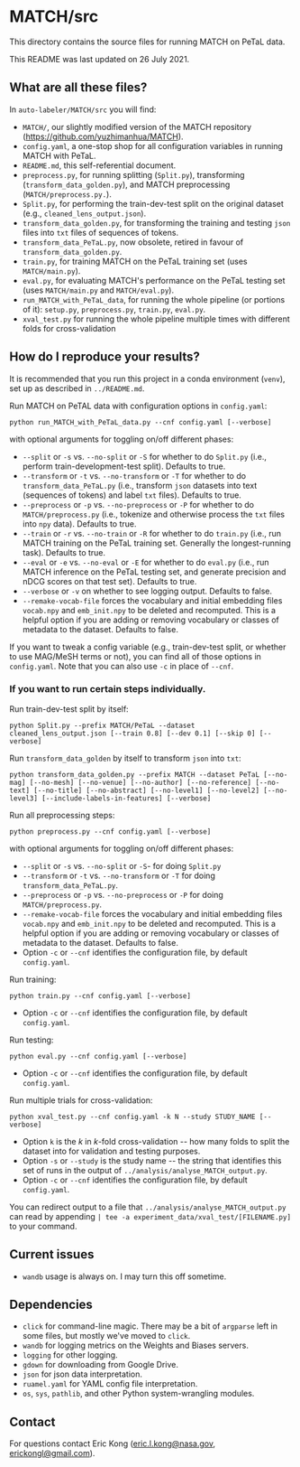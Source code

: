 # MATCH/src

This directory contains the source files for running MATCH on PeTaL data.

This README was last updated on 26 July 2021.

## What are all these files?

In `auto-labeler/MATCH/src` you will find:
- `MATCH/`, our slightly modified version of the MATCH repository (https://github.com/yuzhimanhua/MATCH).
- `config.yaml`, a one-stop shop for all configuration variables in running MATCH with PeTaL.
- `README.md`, this self-referential document.
- `preprocess.py`, for running splitting (`Split.py`), transforming (`transform_data_golden.py`), and MATCH preprocessing (`MATCH/preprocess.py.`).
- `Split.py`, for performing the train-dev-test split on the original dataset (e.g., `cleaned_lens_output.json`).
- `transform_data_golden.py`, for transforming the training and testing `json` files into `txt` files of sequences of tokens.
- `transform_data_PeTaL.py`, now obsolete, retired in favour of `transform_data_golden.py`.
- `train.py`, for training MATCH on the PeTaL training set (uses `MATCH/main.py`).
- `eval.py`, for evaluating MATCH's performance on the PeTaL testing set (uses `MATCH/main.py` and `MATCH/eval.py`).
- `run_MATCH_with_PeTaL_data`, for running the whole pipeline (or portions of it): `setup.py`, `preprocess.py`, `train.py`, `eval.py`.
- `xval_test.py` for running the whole pipeline multiple times with different folds for cross-validation

## How do I reproduce your results?

It is recommended that you run this project in a conda environment (`venv`), set up as described in `../README.md`.

Run MATCH on PeTAL data with configuration options in `config.yaml`:

```
python run_MATCH_with_PeTaL_data.py --cnf config.yaml [--verbose]
```
with optional arguments for toggling on/off different phases:
- `--split` or `-s` vs. `--no-split` or `-S` for whether to do `Split.py` (i.e., perform train-development-test split). Defaults to true.
- `--transform` or `-t` vs. `--no-transform` or `-T` for whether to do `transform_data_PeTaL.py` (i.e., transform `json` datasets into text (sequences of tokens) and label `txt` files). Defaults to true.
- `--preprocess` or `-p` vs. `--no-preprocess` or `-P` for whether to do `MATCH/preprocess.py` (i.e., tokenize and otherwise process the `txt` files into `npy` data). Defaults to true.
- `--train` or `-r` vs. `--no-train` or `-R` for whether to do `train.py` (i.e., run MATCH training on the PeTaL training set. Generally the longest-running task). Defaults to true.
- `--eval` or `-e` vs. `--no-eval` or `-E` for whether to do `eval.py` (i.e., run MATCH inference on the PeTaL testing set, and generate precision and nDCG scores on that test set). Defaults to true.
- `--verbose` or `-v` on whether to see logging output. Defaults to false.
- `--remake-vocab-file` forces the vocabulary and initial embedding files `vocab.npy` and `emb_init.npy` to be deleted and recomputed. This is a helpful option if you are adding or removing vocabulary or classes of metadata to the dataset. Defaults to false.

If you want to tweak a config variable (e.g., train-dev-test split, or whether to use MAG/MeSH terms or not), you can find all of those options in `config.yaml`. Note that you can also use `-c` in place of `--cnf`.

### If you want to run certain steps individually.

Run train-dev-test split by itself:

```
python Split.py --prefix MATCH/PeTaL --dataset cleaned_lens_output.json [--train 0.8] [--dev 0.1] [--skip 0] [--verbose]
```

Run `transform_data_golden` by itself to transform `json` into `txt`:

```
python transform_data_golden.py --prefix MATCH --dataset PeTaL [--no-mag] [--no-mesh] [--no-venue] [--no-author] [--no-reference] [--no-text] [--no-title] [--no-abstract] [--no-level1] [--no-level2] [--no-level3] [--include-labels-in-features] [--verbose]
```

Run all preprocessing steps:

```
python preprocess.py --cnf config.yaml [--verbose]
```
with optional arguments for toggling on/off different phases:
- `--split` or `-s` vs. `--no-split` or `-S`- for doing `Split.py`
- `--transform` or `-t` vs. `--no-transform` or `-T` for doing `transform_data_PeTaL.py`.
- `--preprocess` or `-p` vs. `--no-preprocess` or `-P` for doing `MATCH/preprocess.py`.
- `--remake-vocab-file` forces the vocabulary and initial embedding files `vocab.npy` and `emb_init.npy` to be deleted and recomputed. This is a helpful option if you are adding or removing vocabulary or classes of metadata to the dataset. Defaults to false.
- Option `-c` or `--cnf` identifies the configuration file, by default `config.yaml`.

Run training:

```
python train.py --cnf config.yaml [--verbose]
```
- Option `-c` or `--cnf` identifies the configuration file, by default `config.yaml`.

Run testing:

```
python eval.py --cnf config.yaml [--verbose]
```
- Option `-c` or `--cnf` identifies the configuration file, by default `config.yaml`.

Run multiple trials for cross-validation:

```
python xval_test.py --cnf config.yaml -k N --study STUDY_NAME [--verbose]
```
- Option `k` is the *k* in *k*-fold cross-validation -- how many folds to split the dataset into for validation and testing purposes.
- Option `-s` or `--study` is the study name -- the string that identifies this set of runs in the output of `../analysis/analyse_MATCH_output.py`.
- Option `-c` or `--cnf` identifies the configuration file, by default `config.yaml`.

You can redirect output to a file that `../analysis/analyse_MATCH_output.py` can read by appending `| tee -a experiment_data/xval_test/[FILENAME.py]` to your command.

## Current issues

- `wandb` usage is always on. I may turn this off sometime.

## Dependencies

- `click` for command-line magic. There may be a bit of `argparse` left in some files, but mostly we've moved to `click`.
- `wandb` for logging metrics on the Weights and Biases servers.
- `logging` for other logging.
- `gdown` for downloading from Google Drive.
- `json` for json data interpretation.
- `ruamel.yaml` for YAML config file interpretation.
- `os`, `sys`, `pathlib`, and other Python system-wrangling modules.

## Contact

For questions contact Eric Kong (eric.l.kong@nasa.gov, erickongl@gmail.com).

